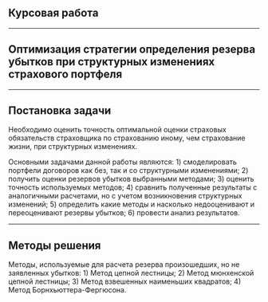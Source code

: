 ## Курсовая работа

---------------------------

## Оптимизация стратегии определения резерва убытков при структурных изменениях страхового портфеля

---------------------------

## Постановка задачи

Необходимо оценить точность оптимальной оценки страховых обязательств страховщика по страхованию иному, чем страхование жизни, при структурных изменениях. 

Основными задачами данной работы являются:
    1) смоделировать портфели договоров как без, так и со структурными изменениями;
    2) получить оценки резервов убытков выбранными методами;
    3) оценить точность используемых методов;
    4) сравнить полученные результаты с аналогичными расчетами, но с учетом возникновения структурных изменений;
    5) определить какие методы и насколько недооценивают и переоценивают резервы убытков;
    6) провести анализ результатов.

--------------------------

## Методы решения

Методы, используемые для расчета резерва произошедших, но не заявленных убытков:
        1) Метод цепной лестницы; 
        2) Метод мюнхенской цепной лестницы;
        3) Метод взвешенных наименьших квадратов;
        4) Метод Борнхьюттера-Фергюсона.
